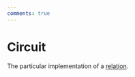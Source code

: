 ```yaml
---
comments: true
---
```


# Circuit []()

The particular implementation of a [relation](relation.md).
